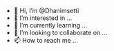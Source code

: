 - 👋 Hi, I’m @Dhanimsetti
- 👀 I’m interested in ...
- 🌱 I’m currently learning ...
- 💞️ I’m looking to collaborate on ...
- 📫 How to reach me ...

<!---
Dhanimsetti/Dhanimsetti is a ✨ special ✨ repository because its `README.md` (this file) appears on your GitHub profile.
You can click the Preview link to take a look at your changes.
--->
